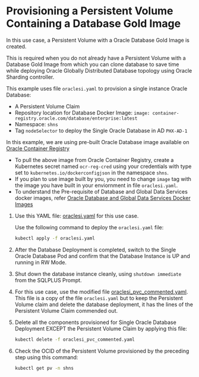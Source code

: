 # Provisioning a Persistent Volume Containing a Database Gold Image

 In this use case, a Persistent Volume with a Oracle Database Gold Image is created. 
 
 This is required when you do not already have a Persistent Volume with a Database Gold Image from which you can clone database to save time while deploying Oracle Globally Distributed Database topology using Oracle Sharding controller.

This example uses file `oraclesi.yaml` to provision a single instance Oracle Database:

* A Persistent Volume Claim
* Repository location for Database Docker Image: `image: container-registry.oracle.com/database/enterprise:latest`
* Namespace: `shns`
* Tag `nodeSelector` to deploy the Single Oracle Database in AD `PHX-AD-1`

In this example, we are using pre-built Oracle Database image available on [Oracle Container Registry](https://container-registry.oracle.com/)
  * To pull the above image from Oracle Container Registry, create a Kubernetes secret named `ocr-reg-cred` using your credentials with type set to `kubernetes.io/dockerconfigjson` in the namespace `shns`.
  * If you plan to use image built by you, you need to change `image` tag with the image you have built in your enviornment in file `oraclesi.yaml`.
  * To understand the Pre-requisite of Database and Global Data Services docker images, refer [Oracle Database and Global Data Services Docker Images](../README.md#3-oracle-database-and-global-data-services-docker-images)

1. Use this YAML file: [oraclesi.yaml](./oraclesi.yaml) for this use case.

    Use the following command to deploy the `oraclesi.yaml` file:

    ```sh
    kubectl apply -f oraclesi.yaml
    ```

2. After the Database Deployment is completed, switch to the Single Oracle Database Pod and confirm that the Database Instance is UP and running in RW Mode.
3. Shut down the database instance cleanly, using `shutdown immediate` from the SQLPLUS Prompt.
4. For this use case, use the modified file [oraclesi_pvc_commented.yaml](./oraclesi_pvc_commented.yaml). This file is a copy of the file `oraclesi.yaml` but to keep the Persistent Volume claim and delete the database deployment, it has the lines of the Persistent Volume Claim commended out.
5. Delete all the components provisioned for Single Oracle Database Deployment EXCEPT the Persistent Volume Claim by applying this file:

    ```sh
    kubectl delete -f oraclesi_pvc_commented.yaml
    ```

6. Check the OCID of the Persistent Volume provisioned by the preceding step using this command:

    ```sh
    kubectl get pv -n shns
    ```
